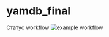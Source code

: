 # yamdb_final
Статус workflow
![example workflow](https://github.com/petrzakharov/yamdb_final/actions/workflows/yamdb_workflow/badge.svg)